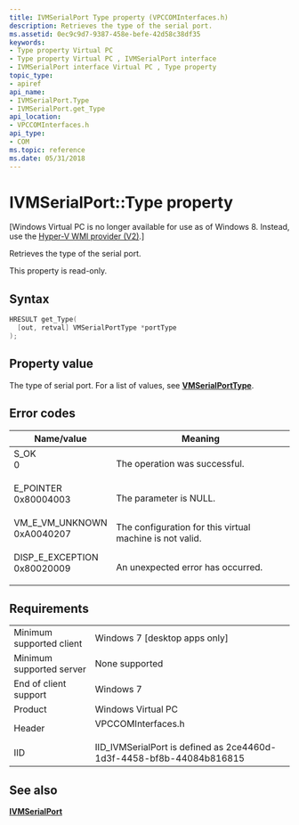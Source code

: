 ```yaml
---
title: IVMSerialPort Type property (VPCCOMInterfaces.h)
description: Retrieves the type of the serial port.
ms.assetid: 0ec9c9d7-9387-458e-befe-42d58c38df35
keywords:
- Type property Virtual PC
- Type property Virtual PC , IVMSerialPort interface
- IVMSerialPort interface Virtual PC , Type property
topic_type:
- apiref
api_name:
- IVMSerialPort.Type
- IVMSerialPort.get_Type
api_location:
- VPCCOMInterfaces.h
api_type:
- COM
ms.topic: reference
ms.date: 05/31/2018
---
```


# IVMSerialPort::Type property

\[Windows Virtual PC is no longer available for use as of Windows 8. Instead, use the [Hyper-V WMI provider (V2)](/windows/desktop/HyperV_v2/windows-virtualization-portal).\]

Retrieves the type of the serial port.

This property is read-only.

## Syntax


```C++
HRESULT get_Type(
  [out, retval] VMSerialPortType *portType
);
```



## Property value

The type of serial port. For a list of values, see [**VMSerialPortType**](vmserialporttype.md).

## Error codes



| Name/value                                                                                                                                                    | Meaning                                                             |
|---------------------------------------------------------------------------------------------------------------------------------------------------------------|---------------------------------------------------------------------|
| <dl> <dt>S\_OK</dt> <dt>0</dt> </dl>                       | The operation was successful.<br/>                            |
| <dl> <dt>E\_POINTER</dt> <dt>0x80004003</dt> </dl>         | The parameter is NULL.<br/>                                   |
| <dl> <dt>VM\_E\_VM\_UNKNOWN</dt> <dt>0xA0040207</dt> </dl> | The configuration for this virtual machine is not valid.<br/> |
| <dl> <dt>DISP\_E\_EXCEPTION</dt> <dt>0x80020009</dt> </dl> | An unexpected error has occurred.<br/>                        |



## Requirements



|                                     |                                                                                               |
|-------------------------------------|-----------------------------------------------------------------------------------------------|
| Minimum supported client<br/> | Windows 7 \[desktop apps only\]<br/>                                                    |
| Minimum supported server<br/> | None supported<br/>                                                                     |
| End of client support<br/>    | Windows 7<br/>                                                                          |
| Product<br/>                  | Windows Virtual PC<br/>                                                                 |
| Header<br/>                   | <dl> <dt>VPCCOMInterfaces.h</dt> </dl> |
| IID<br/>                      | IID\_IVMSerialPort is defined as 2ce4460d-1d3f-4458-bf8b-44084b816815<br/>              |



## See also

<dl> <dt>

[**IVMSerialPort**](ivmserialport.md)
</dt> </dl>

 

